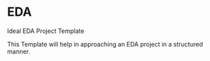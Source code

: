 # EDA
Ideal EDA Project Template

This Template will help in approaching an EDA project in a structured manner.
